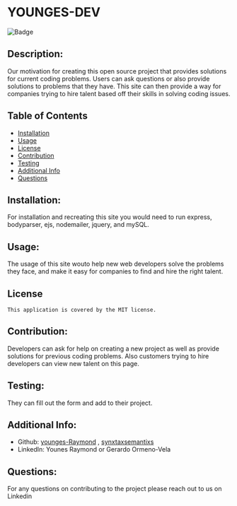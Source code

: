 # YOUNGES-DEV
  
  ![Badge](https://img.shields.io/badge/License-MIT-blue.svg)


  ## Description:
  Our motivation for creating this open source project that provides solutions for current coding problems. Users can ask questions or also provide solutions to problems that they have. This site can then provide a way for companies trying to hire talent based off their skills in solving coding issues.
  

  ## Table of Contents 
  - [Installation](#installation)
  - [Usage](#usage)
  - [License](#license)
  - [Contribution](#contribution)
  - [Testing](#testing)
  - [Additional Info](#additional-info)
  - [Questions](#questions)
  ## Installation:
  For installation and recreating this site you would need to run express, bodyparser, ejs, nodemailer, jquery, and mySQL. 
  ## Usage:
  The usage of this site wouto help new web developers solve the problems they face, and make it easy for companies to find and hire the right talent.

  ## License
    This application is covered by the MIT license.

  ## Contribution:
  Developers can ask for help on creating a new project as well as provide solutions for previous coding problems. Also customers trying to hire developers can view new talent on this page.
  ## Testing:
  They can fill out the form and add to their project.
  ## Additional Info:
  - Github: [younges-Raymond](https://github.com/younges-Raymond) , [synxtaxsemantixs](https://github.com/syntaxsemantixs)
  - LinkedIn: Younes Raymond or Gerardo Ormeno-Vela
  ## Questions:
  For any questions on contributing to the project please reach out to us on Linkedin